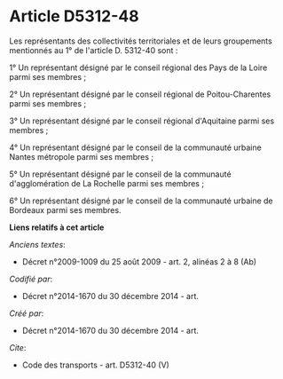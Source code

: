 # Article D5312-48

Les représentants des collectivités territoriales et de leurs groupements mentionnés au 1° de l'article D. 5312-40 sont : 

1° Un représentant désigné par le conseil régional des Pays de la Loire parmi ses membres ; 

2° Un représentant désigné par le conseil régional de Poitou-Charentes parmi ses membres ; 

3° Un représentant désigné par le conseil régional d'Aquitaine parmi ses membres ; 

4° Un représentant désigné par le conseil de la communauté urbaine Nantes métropole parmi ses membres ; 

5° Un représentant désigné par le conseil de la communauté d'agglomération de La Rochelle parmi ses membres ; 

6° Un représentant désigné par le conseil de la communauté urbaine de Bordeaux parmi ses membres.

**Liens relatifs à cet article**

_Anciens textes_:

  - Décret n°2009-1009 du 25 août 2009 - art. 2, alinéas 2 à 8 (Ab)

_Codifié par_:

  - Décret n°2014-1670 du 30 décembre 2014 - art.

_Créé par_:

  - Décret n°2014-1670 du 30 décembre 2014 - art.

_Cite_:

  - Code des transports - art. D5312-40 (V)
